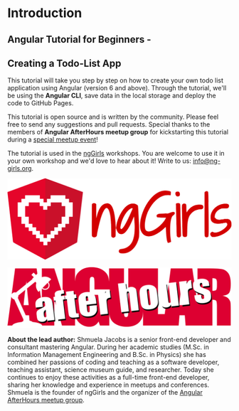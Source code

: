 # Introduction

## Angular Tutorial for Beginners -

## Creating a Todo-List App

This tutorial will take you step by step on how to create your own todo list application using Angular \(version 6 and above\). Through the tutorial, we'll be using the **Angular CLI**, save data in the local storage and deploy the code to GitHub Pages.

This tutorial is open source and is written by the community. Please feel free to send any suggestions and pull requests. Special thanks to the members of **Angular AfterHours meetup group** for kickstarting this tutorial during a [special meetup event](http://www.meetup.com/Angular-AfterHours/events/235151422/)!

The tutorial is used in the [ngGirls](http://ng-girls.org) workshops. You are welcome to use it in your own workshop and we'd love to hear about it! Write to us: [info@ng-girls.org](mailto:info@ng-girls.org).

![](.gitbook/assets/nggirls-banner-transparent-4.png)

![](.gitbook/assets/slogen-1.png)

**About the lead author:** Shmuela Jacobs is a senior front-end developer and consultant mastering Angular. During her academic studies \(M.Sc. in Information Management Engineering and B.Sc. in Physics\) she has combined her passions of coding and teaching as a software developer, teaching assistant, science museum guide, and researcher. Today she continues to enjoy these activities as a full-time front-end developer, sharing her knowledge and experience in meetups and conferences. Shmuela is the founder of ngGirls and the organizer of the [Angular AfterHours meetup group](https://www.meetup.com/Angular-AfterHours/).

